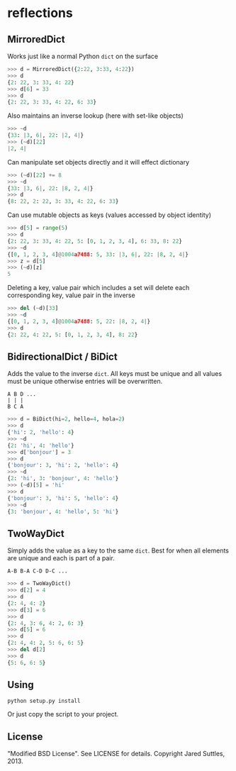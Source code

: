 reflections
===========

MirroredDict
------------

Works just like a normal Python `dict` on the surface

```python
>>> d = MirroredDict({2:22, 3:33, 4:22})
>>> d
{2: 22, 3: 33, 4: 22}
>>> d[6] = 33
>>> d
{2: 22, 3: 33, 4: 22, 6: 33}
```

Also maintains an inverse lookup (here with set-like objects)

```python
>>> ~d
{33: |3, 6|, 22: |2, 4|}
>>> (~d)[22]
|2, 4|
```

Can manipulate set objects directly and it will effect dictionary

```python
>>> (~d)[22] += 8
>>> ~d
{33: |3, 6|, 22: |8, 2, 4|}
>>> d
{8: 22, 2: 22, 3: 33, 4: 22, 6: 33}
```

Can use mutable objects as keys (values accessed by object identity)

```python
>>> d[5] = range(5)
>>> d
{2: 22, 3: 33, 4: 22, 5: [0, 1, 2, 3, 4], 6: 33, 8: 22}
>>> ~d
{[0, 1, 2, 3, 4]@1004a7488: 5, 33: |3, 6|, 22: |8, 2, 4|}
>>> z = d[5]
>>> (~d)[z]
5
```

Deleting a key, value pair which includes a set will delete each corresponding key, value pair in the inverse

```python
>>> del (~d)[33]
>>> ~d
{[0, 1, 2, 3, 4]@1004a7488: 5, 22: |8, 2, 4|}
>>> d
{2: 22, 4: 22, 5: [0, 1, 2, 3, 4], 8: 22}
```

BidirectionalDict / BiDict
--------------------------

Adds the value to the inverse `dict`. All keys must be unique and all values must be unique otherwise entries will be overwritten.

    A B D ...
    | | |
    B C A

```python
>>> d = BiDict(hi=2, hello=4, hola=2)
>>> d
{'hi': 2, 'hello': 4}
>>> ~d
{2: 'hi', 4: 'hello'}
>>> d['bonjour'] = 3
>>> d
{'bonjour': 3, 'hi': 2, 'hello': 4}
>>> ~d
{2: 'hi', 3: 'bonjour', 4: 'hello'}
>>> (~d)[5] = 'hi'
>>> d
{'bonjour': 3, 'hi': 5, 'hello': 4}
>>> ~d
{3: 'bonjour', 4: 'hello', 5: 'hi'}
```

TwoWayDict
----------

Simply adds the value as a key to the same `dict`. Best for when all elements are unique and each is part of a pair.

    A-B B-A C-D D-C ...

```python
>>> d = TwoWayDict()
>>> d[2] = 4
>>> d
{2: 4, 4: 2}
>>> d[3] = 6
>>> d
{2: 4, 3: 6, 4: 2, 6: 3}
>>> d[5] = 6
>>> d
{2: 4, 4: 2, 5: 6, 6: 5}
>>> del d[2]
>>> d
{5: 6, 6: 5}
```

Using
-----

    python setup.py install

Or just copy the script to your project.

License
-------

"Modified BSD License". See LICENSE for details. Copyright Jared Suttles, 2013.
